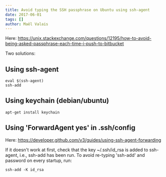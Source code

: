 ```yaml
---
title: Avoid typing the SSH passphrase on Ubuntu using ssh-agent
date: 2017-06-01
tags: []
author: Maël Valais
---
```


Here:
<https://unix.stackexchange.com/questions/12195/how-to-avoid-being-asked-passphrase-each-time-i-push-to-bitbucket>

Two solutions:

## Using ssh-agent

    eval $(ssh-agent)
    ssh-add

## Using keychain (debian/ubuntu)

    apt-get install keychain

## Using 'ForwardAgent yes' in .ssh/config

Here: <https://developer.github.com/v3/guides/using-ssh-agent-forwarding>

If it doesn't work at first, check that the key ~/.ssh/id_rsa is added to
ssh-agent, i.e., ssh-add has been run. To avoid re-typing 'ssh-add' and
password on every startup, run:

    ssh-add -K id_rsa

